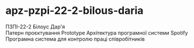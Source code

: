 # apz-pzpi-22-2-bilous-daria
ПЗПІ-22-2
Білоус Дар'я  
Патерн проєктування Prototype
Архітектура програмної системи Spotify
Програмна система для контролю праці співробітників
